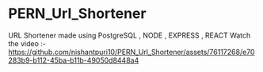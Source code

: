 # PERN_Url_Shortener
URL Shortener made using PostgreSQL , NODE , EXPRESS , REACT
Watch the video :- 
https://github.com/nishantpuri10/PERN_Url_Shortener/assets/76117268/e70283b9-b112-45ba-b11b-49050d8448a4
